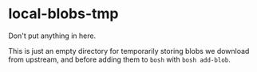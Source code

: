 # local-blobs-tmp

Don't put anything in here.

This is just an empty directory for temporarily storing blobs we download from upstream, and before adding them to `bosh` with `bosh add-blob`.
